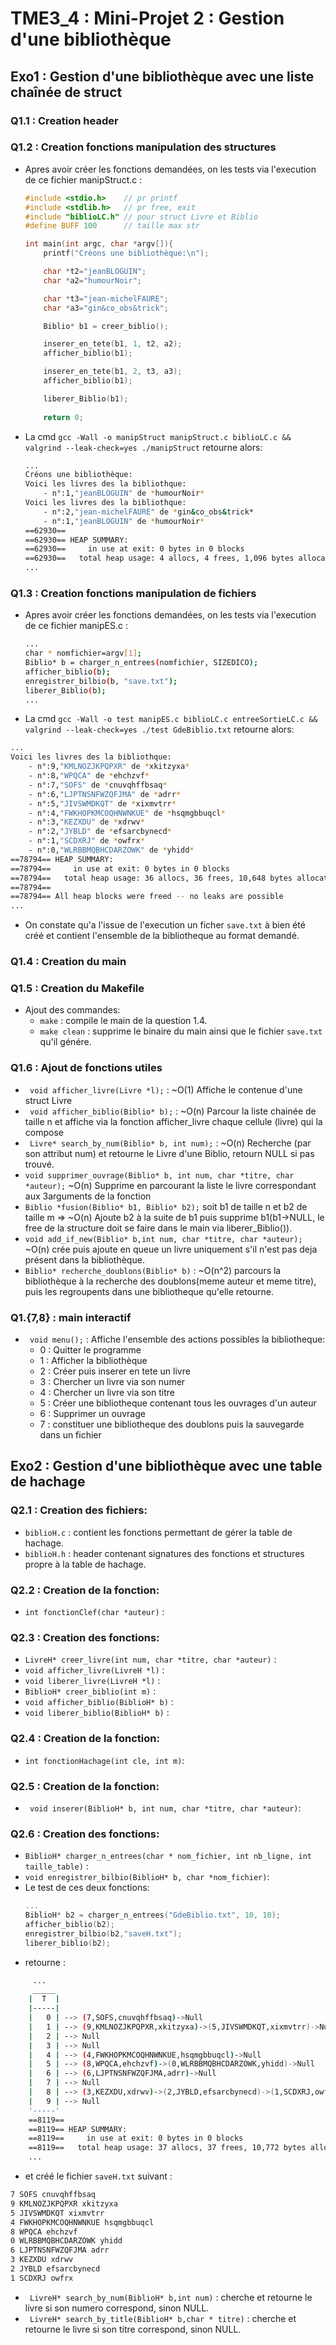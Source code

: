 # TME3_4 : Mini-Projet 2 : Gestion d'une bibliothèque

## Exo1 : Gestion d'une bibliothèque avec une liste chaînée de struct

### Q1.1 : Creation header
### Q1.2 : Creation fonctions manipulation des structures
- Apres avoir créer les fonctions demandées, on les tests via l'execution de ce fichier manipStruct.c :
    ```c
    #include <stdio.h>    // pr printf
    #include <stdlib.h>   // pr free, exit
    #include "biblioLC.h" // pour struct Livre et Biblio
    #define BUFF 100      // taille max str
    
    int main(int argc, char *argv[]){
        printf("Créons une bibliothèque:\n");
    
        char *t2="jeanBLOGUIN";
        char *a2="humourNoir";
    
        char *t3="jean-michelFAURE";
        char *a3="gin&co_obs&trick";
    
        Biblio* b1 = creer_biblio();
    
        inserer_en_tete(b1, 1, t2, a2);
        afficher_biblio(b1);
    
        inserer_en_tete(b1, 2, t3, a3);
        afficher_biblio(b1);
    
        liberer_Biblio(b1);
        
        return 0;
    ```
- La cmd `gcc -Wall -o manipStruct manipStruct.c biblioLC.c && valgrind --leak-check=yes ./manipStruct` retourne alors:
    ```bash
    ...
    Créons une bibliothèque:
    Voici les livres des la bibliothque:
    	- n°:1,"jeanBLOGUIN" de *humourNoir*
    Voici les livres des la bibliothque:
    	- n°:2,"jean-michelFAURE" de *gin&co_obs&trick*
    	- n°:1,"jeanBLOGUIN" de *humourNoir*
    ==62930== 
    ==62930== HEAP SUMMARY:
    ==62930==     in use at exit: 0 bytes in 0 blocks
    ==62930==   total heap usage: 4 allocs, 4 frees, 1,096 bytes allocated
    ...
    ```
### Q1.3 : Creation fonctions manipulation de fichiers
- Apres avoir créer les fonctions demandées, on les tests via l'execution de ce fichier manipES.c :
    ```bash
    ...
    char * nomfichier=argv[1];
    Biblio* b = charger_n_entrees(nomfichier, SIZEDICO);
    afficher_biblio(b);
    enregistrer_bilbio(b, "save.txt");
    liberer_Biblio(b);
    ...
    ```
- La cmd `gcc -Wall -o test manipES.c biblioLC.c entreeSortieLC.c && valgrind --leak-check=yes ./test GdeBiblio.txt` retourne alors:
```bash
...
Voici les livres des la bibliothque:
	- n°:9,"KMLNOZJKPQPXR" de *xkitzyxa*
	- n°:8,"WPQCA" de *ehchzvf*
	- n°:7,"SOFS" de *cnuvqhffbsaq*
	- n°:6,"LJPTNSNFWZQFJMA" de *adrr*
	- n°:5,"JIVSWMDKQT" de *xixmvtrr*
	- n°:4,"FWKHOPKMCOQHNWNKUE" de *hsqmgbbuqcl*
	- n°:3,"KEZXDU" de *xdrwv*
	- n°:2,"JYBLD" de *efsarcbynecd*
	- n°:1,"SCDXRJ" de *owfrx*
	- n°:0,"WLRBBMQBHCDARZOWK" de *yhidd*
==78794== HEAP SUMMARY:
==78794==     in use at exit: 0 bytes in 0 blocks
==78794==   total heap usage: 36 allocs, 36 frees, 10,648 bytes allocated
==78794==
==78794== All heap blocks were freed -- no leaks are possible
...
```

- On constate qu'a l'issue de l'execution un ficher `save.txt` à bien été créé et contient l'ensemble de la bibliotheque
  au format demandé.

### Q1.4 : Creation du main

### Q1.5 : Creation du Makefile
- Ajout des commandes:
    - `make` : compile le main de la question 1.4.
    - `make clean` : supprime le binaire du main ainsi que le fichier `save.txt` qu'il génére.

### Q1.6 : Ajout de fonctions utiles
- ` void afficher_livre(Livre *l);` :  ~O(1) Affiche le contenue d'une struct Livre
- ` void afficher_biblio(Biblio* b);` : ~O(n) Parcour la liste chainée de taille n et affiche via la fonction afficher_livre chaque
  cellule (livre) qui la compose
- ` Livre* search_by_num(Biblio* b, int num);` :  ~O(n) Recherche (par son attribut num) et retourne le Livre d'une Biblio, retourn NULL
  si pas trouvé.
- `void supprimer_ouvrage(Biblio* b, int num, char *titre, char *auteur);` ~O(n) Supprime en parcourant la liste le
  livre correspondant aux 3arguments de la fonction
- `Biblio *fusion(Biblio* b1, Biblio* b2);` soit b1 de taille n et b2 de taille m => ~O(n) Ajoute b2 à la suite de b1
  puis supprime b1(b1->NULL, le free de la structure doit se faire dans le main via liberer_Biblio()).
- `void add_if_new(Biblio* b,int num, char *titre, char *auteur);` ~O(n) crée puis ajoute en queue un livre uniquement
  s'il n'est pas deja présent dans la bibliothèque.
- `Biblio* recherche_doublons(Biblio* b)` : ~O(n^2) parcours la bibliothèque à la recherche des doublons(meme auteur et
  meme titre), puis les regroupents dans une bibliotheque qu'elle retourne.

### Q1.{7,8} : main interactif
- ` void menu();` :  Affiche l'ensemble des actions possibles la bibliotheque:
    - 0 : Quitter le programme
    - 1 : Afficher la bibliothèque
    - 2 : Créer puis inserer en tete un livre
    - 3 : Chercher un livre via son numer
    - 4 : Chercher un livre via son titre
    - 5 : Créer une bibliotheque contenant tous les ouvrages d'un auteur
    - 6 : Supprimer un ouvrage
    - 7 : constituer une bibliotheque des doublons puis la sauvegarde dans un fichier

## Exo2 : Gestion d'une bibliothèque avec une table de hachage

### Q2.1 : Creation des fichiers:
- `biblioH.c` : contient les fonctions permettant de gérer la table de hachage.
- `biblioH.h` : header contenant signatures des fonctions et structures propre à la table de hachage.

### Q2.2 : Creation de la fonction:
- `int fonctionClef(char *auteur)` : 

### Q2.3 : Creation des fonctions:
- `LivreH* creer_livre(int num, char *titre, char *auteur)` : 
- `void afficher_livre(LivreH *l)` : 
- `void liberer_livre(LivreH *l)` : 
- `BiblioH* creer_biblio(int m)` : 
- `void afficher_biblio(BiblioH* b)` : 
- `void liberer_biblio(BiblioH* b)` : 

### Q2.4 : Creation de la fonction:
- `int fonctionHachage(int cle, int m)`:
    
### Q2.5 : Creation de la fonction:
- ` void inserer(BiblioH* b, int num, char *titre, char *auteur)`:

### Q2.6 : Creation des fonctions:
- `BiblioH* charger_n_entrees(char * nom_fichier, int nb_ligne, int taille_table)` :
- `void enregistrer_bilbio(BiblioH* b, char *nom_fichier)`:
- Le test de ces deux fonctions:
    ```c
    ...
    BiblioH* b2 = charger_n_entrees("GdeBiblio.txt", 10, 10);
    afficher_biblio(b2);
    enregistrer_bilbio(b2,"saveH.txt");
    liberer_biblio(b2);
    ```
- retourne :
```bash
     ...
     _____
    |  T  |
    |-----|
    |   0 | --> (7,SOFS,cnuvqhffbsaq)->Null
    |   1 | --> (9,KMLNOZJKPQPXR,xkitzyxa)->(5,JIVSWMDKQT,xixmvtrr)->Null
    |   2 | --> Null
    |   3 | --> Null
    |   4 | --> (4,FWKHOPKMCOQHNWNKUE,hsqmgbbuqcl)->Null
    |   5 | --> (8,WPQCA,ehchzvf)->(0,WLRBBMQBHCDARZOWK,yhidd)->Null
    |   6 | --> (6,LJPTNSNFWZQFJMA,adrr)->Null
    |   7 | --> Null
    |   8 | --> (3,KEZXDU,xdrwv)->(2,JYBLD,efsarcbynecd)->(1,SCDXRJ,owfrx)->Null
    |   9 | --> Null
    '-----'
    ==8119==
    ==8119== HEAP SUMMARY:
    ==8119==     in use at exit: 0 bytes in 0 blocks
    ==8119==   total heap usage: 37 allocs, 37 frees, 10,772 bytes allocated
    ...
```
- et créé le fichier `saveH.txt` suivant :
```txt
7 SOFS cnuvqhffbsaq
9 KMLNOZJKPQPXR xkitzyxa
5 JIVSWMDKQT xixmvtrr
4 FWKHOPKMCOQHNWNKUE hsqmgbbuqcl
8 WPQCA ehchzvf
0 WLRBBMQBHCDARZOWK yhidd
6 LJPTNSNFWZQFJMA adrr
3 KEZXDU xdrwv
2 JYBLD efsarcbynecd
1 SCDXRJ owfrx
```
- ` LivreH* search_by_num(BiblioH* b,int num)` : cherche et retourne le livre si son numero correspond, sinon NULL.
- ` LivreH* search_by_title(BiblioH* b,char * titre)` : cherche et retourne le livre si son titre correspond, sinon NULL.
